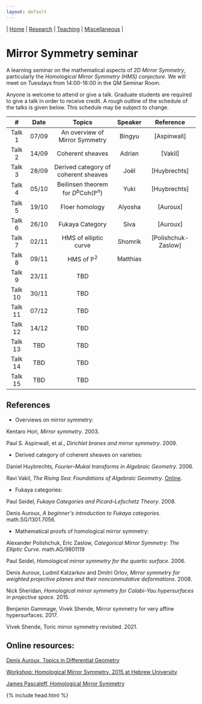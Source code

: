 ```yaml
---
layout: default
---
```



| [Home](/index)  | [Research](/research-en)    | [Teaching](/teaching-en) | [Miscellaneous](/miscellaneous-en)          | 

# Mirror Symmetry seminar 

A learning seminar on the mathematical aspects of *2D Mirror Symmetry*, particularly the *Homological Mirror Symmetry (HMS) conjecture*. We will meet on Tuesdays from 14:00-16:00 in the QM Seminar Room.

Anyone is welcome to attend or give a talk. Graduate students are required to give a talk in order to receive credit. A rough outline of the schedule of the talks is given below. This schedule may be subject to change.


| #  | Date |Topics|Speaker|Reference|
|:--:|:--:|:--:|:--:|:--:|
|Talk 1|		07/09		|An overview of Mirror Symmetry|Bingyu|[Aspinwall]|
|Talk 2|		14/09	| Coherent sheaves|Adrian|[Vakil]|
|Talk 3|		28/09	| Derived category of coherent sheaves|Joël|[Huybrechts]|
|Talk 4|		05/10	| Beilinsen theorem for $D^b\mathrm{Coh}(\mathbb{P}^n)$|Yuki|[Huybrechts]|
|Talk 5|		19/10	| Floer homology|Alyosha|[Auroux]|
|Talk 6|		26/10	| Fukaya Category|Siva|[Auroux]|
|Talk 7|		02/11	| HMS of elliptic curve|Shomrik|[Polishchuk-Zaslow]|
|Talk 8|		09/11	| HMS of $\mathbb{P}^2$|Matthias||
|Talk 9| 		23/11	| TBD|||
|Talk 10| 		30/11	| TBD|||
|Talk 11| 		07/12	| TBD|||
|Talk 12| 		14/12	| TBD|||
|Talk 13| 		TBD	| TBD||
|Talk 14| 		TBD	| TBD||
|Talk 15| 		TBD	| TBD||


## References
  
- Overviews on mirror symmetry:

Kentaro Hori, *Mirror symmetry*. 2003.

Paul S. Aspinwall, et al., *Dirichlet branes and mirror symmetry*. 2009.

- Derived category of coherent sheaves on varieties:

Daniel Huybrechts, *Fourier–Mukai transforms in Algebraic Geometry*. 2006. 

Ravi Vakil, *The Rising Sea: Foundations of Algebraic Geometry*. [Online](https://math216.wordpress.com/).

- Fukaya categories: 

Paul Seidel, *Fukaya Categories and Picard–Lefschetz Theory*. 2008.

Denis Auroux, *A beginner's introduction to Fukaya categories*. math.SG/1301.7056.

- Mathematical proofs of homological mirror symmetry:
  
Alexander Polishchuk, Eric Zaslow, *Categorical Mirror Symmetry: The Elliptic Curve*. math.AG/9801119

Paul Seidel, *Homological mirror symmetry for the quartic surface*. 2006.

Denis Auroux, Ludmil Katzarkov and Dmitri Orlov, *Mirror symmetry for weighted projective planes and their noncommutative deformations*. 2008.

Nick Sheridan, *Homological mirror symmetry for Calabi–Yau hypersurfaces in projective space*. 2015.

Benjamin Gammage, Vivek Shende, Mirror symmetry for very affine hypersurfaces. 2017.

Vivek Shende, Toric mirror symmetry revisited. 2021.

## Online resources:

[Denis Auroux, Topics in Differential Geometry](https://people.math.harvard.edu/~auroux/277F09/index.html)

[Workshop: Homological Mirror Symmetry, 2015 at Hebrew University](http://www.math.huji.ac.il/~jake/seminar/year75/HMS/HMS_schedule.html)

[James Pascaleff, Homological Mirror Symmetry](https://jpascale.web.illinois.edu/courses/2018/595/)




<meta name="googlebot" content="noindex" />
{% include head.html %}

